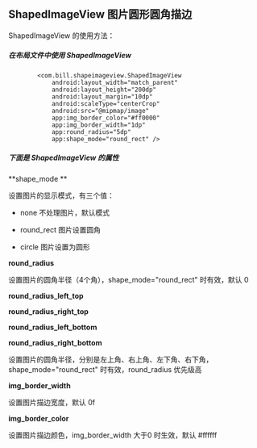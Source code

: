 ## ShapedImageView 图片圆形圆角描边

ShapedImageView 的使用方法：

##### 在布局文件中使用 ShapedImageView

```
        <com.bill.shapeimageview.ShapedImageView
            android:layout_width="match_parent"
            android:layout_height="200dp"
            android:layout_margin="10dp"
            android:scaleType="centerCrop"
            android:src="@mipmap/image"
            app:img_border_color="#ff0000"
            app:img_border_width="1dp"
            app:round_radius="5dp"
            app:shape_mode="round_rect" />
```

##### 下面是 ShapedImageView 的属性

**shape_mode **

设置图片的显示模式，有三个值：

- none 不处理图片，默认模式

- round_rect 图片设置圆角

- circle 图片设置为圆形

  

**round_radius**

设置图片的圆角半径（4个角），shape_mode="round_rect" 时有效，默认 0



**round_radius_left_top**

**round_radius_right_top**

**round_radius_left_bottom**

**round_radius_right_bottom**

设置图片的圆角半径，分别是左上角、右上角、左下角、右下角，shape_mode="round_rect" 时有效，round_radius 优先级高



**img_border_width**

设置图片描边宽度，默认 0f



**img_border_color**

设置图片描边颜色，img_border_width 大于0 时生效，默认 #ffffff
